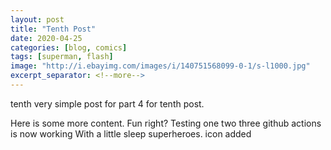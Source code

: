 ```yaml
---
layout: post
title: "Tenth Post"
date: 2020-04-25
categories: [blog, comics]
tags: [superman, flash]
image: "http://i.ebayimg.com/images/i/140751568099-0-1/s-l1000.jpg"
excerpt_separator: <!--more-->
---
```


tenth  very simple post for part 4 for tenth post.

<!--more-->

Here is some more content. Fun right?
Testing one two three github actions is now working
With a little sleep superheroes. icon added
